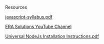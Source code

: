 Resources

[javascript-syllabus.pdf](https://github.com/ERA-Solutions-LLC/JavaScript-Intermediate-Assignments/files/12031247/javascript-syllabus.pdf)

[ERA Solutions YouTube Channel](https://www.youtube.com/channel/UC3KEW99MCKsHYCypdFhLT1w)

[Universal NodeJs Installation Instructions.pdf](https://github.com/ERA-Solutions-LLC/JavaScript-Intermediate-Assignments/files/12308764/Universal.NodeJs.Installation.Instructions.pdf)
